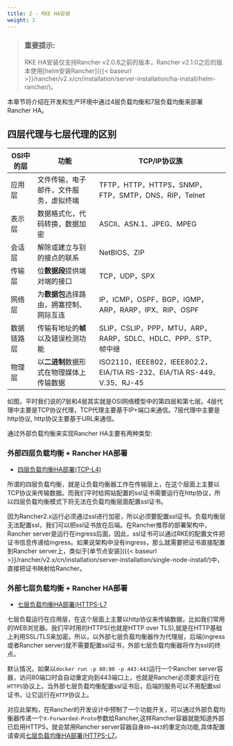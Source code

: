 ```yaml
---
title: 2 - RKE HA安装
weight: 2
---
```

>### **重要提示:**
>RKE HA安装仅支持Rancher v2.0.8之前的版本，Rancher v2.1.0之后的版本使用[helm安装Rancher]({{< baseurl >}}/rancher/v2.x/cn/installation/server-installation/ha-install/helm-rancher/)。

本章节将介绍在开发和生产环境中通过4层负载均衡和7层负载均衡来部署Rancher HA。

## 四层代理与七层代理的区别

| OSI中的层     | 功能                                     | TCP/IP协议族                                                 |
| ------------ | ---------------------------------------- | ------------------------------------------------------------ |
| 应用层        | 文件传输，电子邮件，文件服务，虚拟终端   | TFTP，HTTP，HTTPS，SNMP，FTP，SMTP，DNS，RIP，Telnet                |
| 表示层        | 数据格式化，代码转换，数据加密           | ASCII、ASN.1、JPEG、MPEG                                     |
| 会话层        | 解除或建立与别的接点的联系               | NetBIOS、ZIP                                                 |
| 传输层        | 位**数据段**提供端对端的接口             | TCP，UDP，SPX                                                |
| 网络层        | 为**数据包**选择路由，拥塞控制、网际互连 | IP，ICMP，OSPF，BGP，IGMP，ARP，RARP，IPX、RIP、OSPF         |
| 数据链路层     | 传输有地址的**帧**以及错误检测功能       | SLIP，CSLIP，PPP，MTU，ARP，RARP，SDLC、HDLC、PPP、STP、帧中继 |
| 物理层        | 以**二进制**数据形式在物理媒体上传输数据 | ISO2110，IEEE802，IEEE802.2，EIA/TIA RS-232、EIA/TIA RS-449、V.35、RJ-45 |

如图，平时我们说的7层和4层其实就是OSI网络模型中的第四层和第七层。4层代理中主要是TCP协议代理，TCP代理主要基于IP+端口来通信。7层代理中主要是http协议, http协议主要基于URL来通信。

通过外部负载均衡来实现Rancher HA主要有两种类型:

### 外部四层负载均衡 + Rancher HA部署

- [四层负载均衡HA部署(TCP-L4)](./tcp-l4/)

所谓的四层负载均衡，就是让负载均衡器工作在传输层上，在这个层面上主要以TCP协议来传输数据。而我们平时给网站配置的ssl证书需要运行在http协议，所以四层负载均衡模式下将无法在负载均衡层面配置ssl证书。

因为Rancher2.x运行必须通过ssl进行加密，所以必须要配置ssl证书。负载均衡层无法配置ssl，我们可以把ssl证书放在后端。在Rancher推荐的部署架构中，Rancher server是运行在ingress后面，因此，ssl证书可以通过RKE的配置文件把证书信息传递给ingress。如果说架构中没有ingress，那么就需要把证书直接配置到Rancher server上，类似于[单节点安装]({{< baseurl >}}/rancher/v2.x/cn/installation/server-installation/single-node-install/)中，直接把证书映射给Rancher。

### 外部七层负载均衡 + Rancher HA部署

- [七层负载均衡HA部署(HTTPS-L7](./https-l7/)

七层负载运行在应用层，在这个层面上主要以http协议来传输数据，比如我们常用的WEB浏览器。我们平时用的HTTPS(也就是HTTP over TLS),就是在HTTP基础上利用SSL/TLS来加密。所以，以外部七层负载均衡器作为代理层，后端(ingress或者Rancher server)就不需要配置ssl证书，外部七层负载均衡器将作为ssl的终点。

默认情况，如果以`docker run -p 80:80 -p 443:443`运行一个Rancher server容器，访问80端口时会自动重定向到443端口上，也就是Rancher必须要求运行在`HTTPS`协议上。当外部七层负载均衡配置ssl证书后，后端的服务可以不用配置ssl证书，让它运行在`HTTP`协议上。

对应此架构，在Rancher的开发设计中预制了一个功能开关，可以通过外部负载均衡器传递一个`X-Forwarded-Proto`参数给Rancher,这样Rancher容器就能知道外部已启用HTTPS，就会禁用Rancher server容器自身`80→443`的重定向功能,具体配置请查阅[七层负载均衡HA部署(HTTPS-L7](./https-l7/)。
